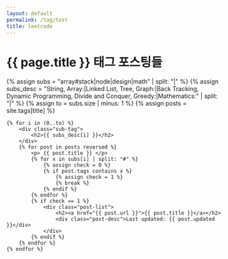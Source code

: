 ```yaml
---
layout: default
permalink: /tag/test
title: leetcode
---
```


<div id="tag-title">
  <h1>{{ page.title }} 태그 포스팅들</h1>
</div>
<div id="tag-content">
    {% assign subs = "array#stack|node|design|math" | split: "|" %}
    {% assign subs_desc = "String, Array:|Linked List, Tree, Graph:|Back Tracking, Dynamic Programming, Divide and Conquer, Greedy:|Mathematics:" | split: "|" %}
    {% assign to = subs.size | minus: 1 %}
    {% assign posts = site.tags[title] %}
    
    {% for i in (0..to) %}
        <div class="sub-tag">
            <h2>{{ subs_desc[i] }}</h2>
        </div>
        {% for post in posts reversed %}
            <p> {{ post.title }} </p>
            {% for x in subs[i] | split: "#" %}
                {% assign check = 0 %}
                {% if post.tags contains x %}
                    {% assign check = 1 %}
                    {% break %}
                {% endif %}
            {% endfor %}
            {% if check == 1 %}
                <div class="post-list">
                    <h2><a href="{{ post.url }}">{{ post.title }}</a></h2>
                    <div class="post-desc">Last updated: {{ post.updated }}</div>
                </div>
            {% endif %}
        {% endfor %}
    {% endfor %}
</div>
